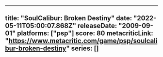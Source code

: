 
---
title: "SoulCalibur: Broken Destiny"
date: "2022-05-11T05:00:07.868Z"
releaseDate: "2009-09-01"
platforms: ["psp"]
score: 80
metacriticLink: "https://www.metacritic.com/game/psp/soulcalibur-broken-destiny"
series: []
---
